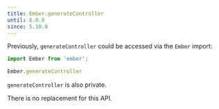 ```yaml
---
title: Ember.generateController
until: 6.0.0
since: 5.10.0
---
```



Previously, `generateController` could be accessed via the `Ember` import:
```js
import Ember from 'ember';

Ember.generateController
```
`generateController` is also private.

There is no replacement for this API.
